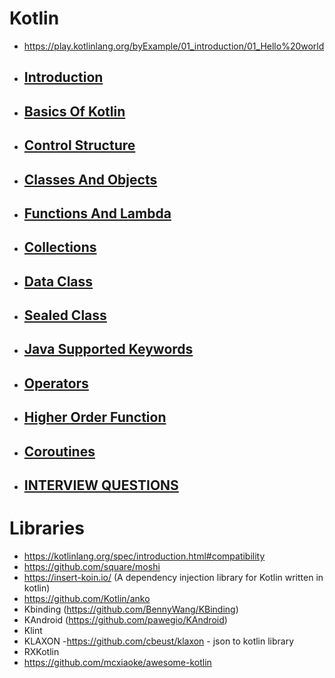 # Kotlin
- https://play.kotlinlang.org/byExample/01_introduction/01_Hello%20world
- ## [Introduction](https://github.com/sibaprasad12/Kotlin/blob/main/ReadMe/1.introduction.md)
- ## [Basics Of Kotlin](https://github.com/sibaprasad12/Kotlin/blob/main/ReadMe/2.basicsOFKotlin.md)
- ## [Control Structure](https://github.com/sibaprasad12/Kotlin/blob/main/ReadMe/3.controlStrcture.md)
- ## [Classes And Objects](https://github.com/sibaprasad12/Kotlin/blob/main/ReadMe/4.classesAndObjects.md)
- ## [Functions And Lambda](https://github.com/sibaprasad12/Kotlin/blob/main/ReadMe/5.functionsAndLambda.md)
- ## [Collections](https://github.com/sibaprasad12/Kotlin/blob/main/ReadMe/6.collections.md)
- ## [Data Class](https://github.com/sibaprasad12/Kotlin/blob/main/ReadMe/DataClass.md)
- ## [Sealed Class](https://github.com/sibaprasad12/Kotlin/blob/main/ReadMe/SealedClass.md)
- ## [Java Supported Keywords](https://github.com/sibaprasad12/Kotlin/blob/main/ReadMe/JavaKotlinCalling.md)
- ## [Operators](https://github.com/sibaprasad12/Kotlin/blob/main/ReadMe/8.operators.md)
- ## [Higher Order Function](https://github.com/sibaprasad12/Kotlin/blob/main/ReadMe/HigherOrderFunction.md)
- ## [Coroutines](https://github.com/sibaprasad12/Kotlin/blob/main/Coroutines/README.md)
- ## [INTERVIEW QUESTIONS](https://github.com/sibaprasad12/Kotlin/blob/main/ReadMe/INTERVIEWQuestions.md)

# Libraries  
- https://kotlinlang.org/spec/introduction.html#compatibility
- https://github.com/square/moshi
- https://insert-koin.io/ (A dependency injection library for Kotlin written in kotlin)
- https://github.com/Kotlin/anko
- Kbinding (https://github.com/BennyWang/KBinding)
- KAndroid (https://github.com/pawegio/KAndroid)
- Klint
- KLAXON -https://github.com/cbeust/klaxon - json to kotlin library
- RXKotlin
- https://github.com/mcxiaoke/awesome-kotlin
